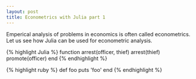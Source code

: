 ```yaml
---
layout: post
title: Econometrics with Julia part 1
---
```


Emperical analysis of problems in economics is often called econometrics. Let us see how Julia can be used for econometric analysis.

{% highlight Julia %}
function arrest(officer, thief)
	arrest(thief)
	promote(officer)
end
{% endhighlight %}

{% highlight ruby %}
def foo
  puts 'foo'
end
{% endhighlight %}